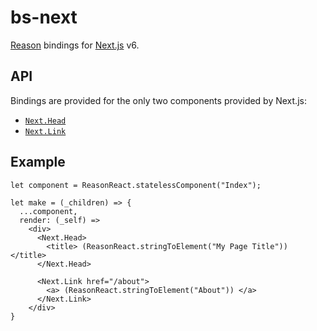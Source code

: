 # bs-next

[Reason](https://reasonml.github.io) bindings for
[Next.js](https://github.com/zeit/next.js) v6.

## API

Bindings are provided for the only two components provided by Next.js:

* [`Next.Head`](https://github.com/zeit/next.js/tree/6.0.3#populating-head)
* [`Next.Link`](https://github.com/zeit/next.js/tree/6.0.3#with-link)

## Example

```reason
let component = ReasonReact.statelessComponent("Index");

let make = (_children) => {
  ...component,
  render: (_self) =>
    <div>
      <Next.Head>
        <title> (ReasonReact.stringToElement("My Page Title")) </title>
      </Next.Head>

      <Next.Link href="/about">
        <a> (ReasonReact.stringToElement("About")) </a>
      </Next.Link>
    </div>
}
```
